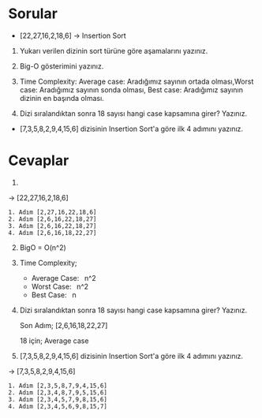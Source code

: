 # Sorular

- [22,27,16,2,18,6] -> Insertion Sort

1. Yukarı verilen dizinin sort türüne göre aşamalarını yazınız.

2. Big-O gösterimini yazınız.
3. Time Complexity: Average case: Aradığımız sayının ortada olması,Worst case: Aradığımız sayının sonda olması, Best case: Aradığımız sayının dizinin en başında olması.
4. Dizi sıralandıktan sonra 18 sayısı hangi case kapsamına girer? Yazınız.

- [7,3,5,8,2,9,4,15,6] dizisinin Insertion Sort'a göre ilk 4 adımını yazınız.  

# Cevaplar

1. 

-> [22,27,16,2,18,6] 

    1. Adım [2,27,16,22,18,6] 
    2. Adım [2,6,16,22,18,27] 
    3. Adım [2,6,16,22,18,27] 
    4. Adım [2,6,16,18,22,27] 

2. BigO = O(n^2)

3. Time Complexity;
   - Average Case:  n^2
   - Worst Case:  n^2
   - Best Case:  n


4. Dizi sıralandıktan sonra 18 sayısı hangi case kapsamına girer? Yazınız.

    Son Adım; [2,6,16,18,22,27]

    18 için; Average case

5. [7,3,5,8,2,9,4,15,6] dizisinin Insertion Sort'a göre ilk 4 adımını yazınız.  

-> [7,3,5,8,2,9,4,15,6]

    1. Adım [2,3,5,8,7,9,4,15,6] 
    2. Adım [2,3,4,8,7,9,5,15,6]
    3. Adım [2,3,4,5,7,9,8,15,6] 
    4. Adım [2,3,4,5,6,9,8,15,7] 
